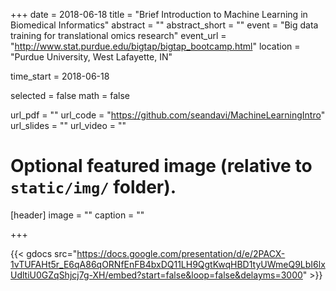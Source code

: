 +++
date = 2018-06-18
title = "Brief Introduction to Machine Learning in Biomedical Informatics"
abstract = ""
abstract_short = ""
event = "Big data training for translational omics research"
event_url = "http://www.stat.purdue.edu/bigtap/bigtap_bootcamp.html"
location = "Purdue University, West Lafayette, IN"

time_start = 2018-06-18

selected = false
math = false

url_pdf = ""
url_code = "https://github.com/seandavi/MachineLearningIntro"
url_slides = ""
url_video = ""

# Optional featured image (relative to `static/img/` folder).
[header]
image = ""
caption = ""

+++


{{< gdocs src="https://docs.google.com/presentation/d/e/2PACX-1vTUFAHt5r_E6qA86qORNfEnFB4bxDQ11LH9QgtKwqHBD1tyUWmeQ9LbI6lxUdltiU0GZqShjcj7g-XH/embed?start=false&loop=false&delayms=3000" >}}


